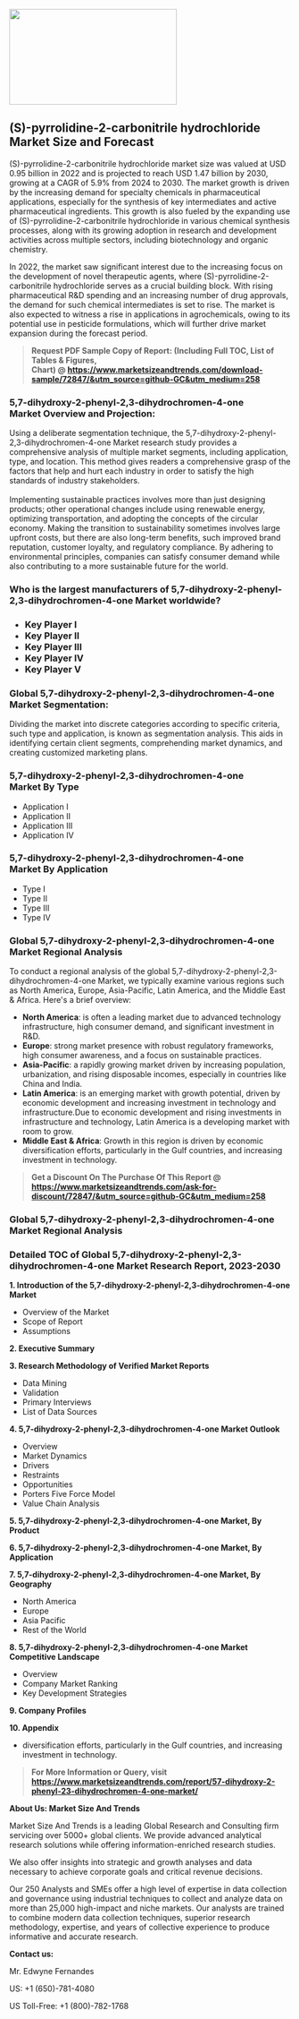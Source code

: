 <p><img class="alignnone size-medium wp-image-20088" src="https://ffe5etoiles.com/wp-content/uploads/2024/12/MST1-300x171.png" alt="" width="300" height="171" /></p><h2>(S)-pyrrolidine-2-carbonitrile hydrochloride Market Size and Forecast</h2><p>(S)-pyrrolidine-2-carbonitrile hydrochloride market size was valued at USD 0.95 billion in 2022 and is projected to reach USD 1.47 billion by 2030, growing at a CAGR of 5.9% from 2024 to 2030. The market growth is driven by the increasing demand for specialty chemicals in pharmaceutical applications, especially for the synthesis of key intermediates and active pharmaceutical ingredients. This growth is also fueled by the expanding use of (S)-pyrrolidine-2-carbonitrile hydrochloride in various chemical synthesis processes, along with its growing adoption in research and development activities across multiple sectors, including biotechnology and organic chemistry.</p><p>In 2022, the market saw significant interest due to the increasing focus on the development of novel therapeutic agents, where (S)-pyrrolidine-2-carbonitrile hydrochloride serves as a crucial building block. With rising pharmaceutical R&D spending and an increasing number of drug approvals, the demand for such chemical intermediates is set to rise. The market is also expected to witness a rise in applications in agrochemicals, owing to its potential use in pesticide formulations, which will further drive market expansion during the forecast period.</p></p><blockquote id="" class=""><strong>Request PDF Sample Copy of Report: (Including Full TOC, List of Tables &amp; Figures, Chart)&nbsp;@&nbsp;<strong><a href="https://www.marketsizeandtrends.com/download-sample/72847/&utm_source=github-GC&utm_medium=258" target="_blank">https://www.marketsizeandtrends.com/download-sample/72847/&utm_source=github-GC&utm_medium=258</a></strong></strong></blockquote><h3 id="" class="">5,7-dihydroxy-2-phenyl-2,3-dihydrochromen-4-one Market&nbsp;Overview and Projection:</h3><p id="" class="">Using a deliberate segmentation technique, the 5,7-dihydroxy-2-phenyl-2,3-dihydrochromen-4-one Market research study provides a comprehensive analysis of multiple market segments, including application, type, and location. This method gives readers a comprehensive grasp of the factors that help and hurt each industry in order to satisfy the high standards of industry stakeholders. <br /> <br />Implementing sustainable practices involves more than just designing products; other operational changes include using renewable energy, optimizing transportation, and adopting the concepts of the circular economy. Making the transition to sustainability sometimes involves large upfront costs, but there are also long-term benefits, such improved brand reputation, customer loyalty, and regulatory compliance. By adhering to environmental principles, companies can satisfy consumer demand while also contributing to a more sustainable future for the world.</p><h3 id="" class="">Who is the largest manufacturers of&nbsp;5,7-dihydroxy-2-phenyl-2,3-dihydrochromen-4-one Market worldwide?</h3><h3 class=""><p><ul><li>Key Player I </li><li> Key Player II </li><li> Key Player III </li><li> Key Player IV </li><li> Key Player V</li></ul></p></h3><h3 id="" class="">Global&nbsp;5,7-dihydroxy-2-phenyl-2,3-dihydrochromen-4-one Market Segmentation:</h3><p id="" class="">Dividing the market into discrete categories according to specific criteria, such type and application, is known as segmentation analysis. This aids in identifying certain client segments, comprehending market dynamics, and creating customized marketing plans.</p><h3 id="" class="">5,7-dihydroxy-2-phenyl-2,3-dihydrochromen-4-one Market&nbsp;By Type</h3><p><p><ul><li>Application I</li><li> Application II</li><li> Application III</li><li> Application IV</p></li></ul></p></p><h3 id="" class="">5,7-dihydroxy-2-phenyl-2,3-dihydrochromen-4-one Market&nbsp;By Application</h3><p class=""><p><ul><li>Type I</li><li> Type II</li><li> Type III</li><li> Type IV</li></ul></p></p><h3 id="" class="">Global 5,7-dihydroxy-2-phenyl-2,3-dihydrochromen-4-one Market Regional Analysis</h3><p id="" class="">To conduct a regional analysis of the global 5,7-dihydroxy-2-phenyl-2,3-dihydrochromen-4-one Market, we typically examine various regions such as North America, Europe, Asia-Pacific, Latin America, and the Middle East &amp; Africa. Here's a brief overview:</p><ul><li><strong>North America</strong>: is often a leading market due to advanced technology infrastructure, high consumer demand, and significant investment in R&amp;D.</li><li><strong>Europe</strong>: strong market presence with robust regulatory frameworks, high consumer awareness, and a focus on sustainable practices.</li><li><strong>Asia-Pacific</strong>: a rapidly growing market driven by increasing population, urbanization, and rising disposable incomes, especially in countries like China and India.</li><li><strong>Latin America</strong>: is an emerging market with growth potential, driven by economic development and increasing investment in technology and infrastructure.Due to economic development and rising investments in infrastructure and technology, Latin America is a developing market with room to grow.</li><li><strong>Middle East &amp; Africa</strong>: Growth in this region is driven by economic diversification efforts, particularly in the Gulf countries, and increasing investment in technology.</li></ul><blockquote id="" class=""><strong>Get a Discount On The Purchase Of This Report @ <strong><a href="https://www.marketsizeandtrends.com/ask-for-discount/72847/&utm_source=github-GC&utm_medium=258" target="_blank">https://www.marketsizeandtrends.com/ask-for-discount/72847/&utm_source=github-GC&utm_medium=258</a></strong></strong></blockquote><h3 id="" class="">Global 5,7-dihydroxy-2-phenyl-2,3-dihydrochromen-4-one Market Regional Analysis</h3><h3 id="" class="">Detailed TOC of Global 5,7-dihydroxy-2-phenyl-2,3-dihydrochromen-4-one Market Research Report, 2023-2030</h3><p id="" class=""><strong>1. Introduction of the 5,7-dihydroxy-2-phenyl-2,3-dihydrochromen-4-one Market</strong></p><ul><li>Overview of the Market</li><li>Scope of Report</li><li>Assumptions</li></ul><p id="" class=""><strong>2. Executive Summary</strong></p><p id="" class=""><strong>3. Research Methodology of Verified Market Reports</strong></p><ul><li>Data Mining</li><li>Validation</li><li>Primary Interviews</li><li>List of Data Sources</li></ul><p id="" class=""><strong>4. 5,7-dihydroxy-2-phenyl-2,3-dihydrochromen-4-one Market Outlook</strong></p><ul><li>Overview</li><li>Market Dynamics</li><li>Drivers</li><li>Restraints</li><li>Opportunities</li><li>Porters Five Force Model</li><li>Value Chain Analysis</li></ul><p id="" class=""><strong>5. 5,7-dihydroxy-2-phenyl-2,3-dihydrochromen-4-one Market, By Product</strong></p><p id="" class=""><strong>6. 5,7-dihydroxy-2-phenyl-2,3-dihydrochromen-4-one Market, By Application</strong></p><p id="" class=""><strong>7. 5,7-dihydroxy-2-phenyl-2,3-dihydrochromen-4-one Market, By Geography</strong></p><ul><li>North America</li><li>Europe</li><li>Asia Pacific</li><li>Rest of the World</li></ul><p id="" class=""><strong>8. 5,7-dihydroxy-2-phenyl-2,3-dihydrochromen-4-one Market Competitive Landscape</strong></p><ul><li>Overview</li><li>Company Market Ranking</li><li>Key Development Strategies</li></ul><p id="" class=""><strong>9. Company Profiles</strong></p><p id="" class=""><strong>10. Appendix</strong></p><ul><li>diversification efforts, particularly in the Gulf countries, and increasing investment in technology.</li></ul><blockquote id="" class=""><strong>For More Information or Query, visit <strong><strong><a href="https://www.marketsizeandtrends.com/report/57-dihydroxy-2-phenyl-23-dihydrochromen-4-one-market/" target="_blank">https://www.marketsizeandtrends.com/report/57-dihydroxy-2-phenyl-23-dihydrochromen-4-one-market/</a></strong></strong></strong></blockquote><p id="" class=""><strong>About Us: Market Size And Trends</strong></p><p id="" class="">Market Size And Trends is a leading Global Research and Consulting firm servicing over 5000+ global clients. We provide advanced analytical research solutions while offering information-enriched research studies.</p><p id="" class="">We also offer insights into strategic and growth analyses and data necessary to achieve corporate goals and critical revenue decisions.</p><p id="" class="">Our 250 Analysts and SMEs offer a high level of expertise in data collection and governance using industrial techniques to collect and analyze data on more than 25,000 high-impact and niche markets. Our analysts are trained to combine modern data collection techniques, superior research methodology, expertise, and years of collective experience to produce informative and accurate research.</p><p id="" class=""><strong>Contact us:</strong></p><p id="" class="">Mr. Edwyne Fernandes</p><p id="" class="">US: +1 (650)-781-4080</p><p id="" class="">US Toll-Free: +1 (800)-782-1768</p>
